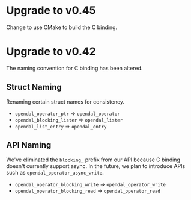 # Upgrade to v0.45

Change to use CMake to build the C binding.

# Upgrade to v0.42

The naming convention for C binding has been altered.

## Struct Naming

Renaming certain struct names for consistency.

- `opendal_operator_ptr` => `opendal_operator`
- `opendal_blocking_lister` => `opendal_lister`
- `opendal_list_entry` => `opendal_entry`

## API Naming

We've eliminated the `blocking_` prefix from our API because C binding doesn't currently support async. In the future, we plan to introduce APIs such as `opendal_operator_async_write`.

- `opendal_operator_blocking_write` => `opendal_operator_write`
- `opendal_operator_blocking_read` => `opendal_operator_read`
